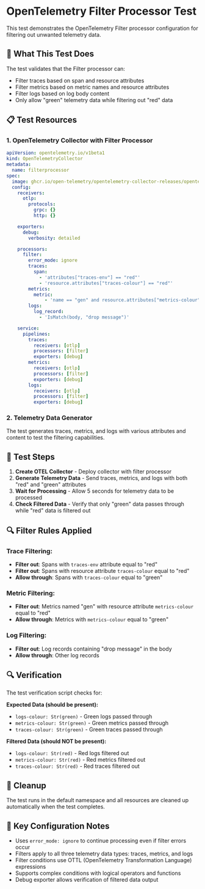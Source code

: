 # OpenTelemetry Filter Processor Test

This test demonstrates the OpenTelemetry Filter processor configuration for filtering out unwanted telemetry data.

## 🎯 What This Test Does

The test validates that the Filter processor can:
- Filter traces based on span and resource attributes
- Filter metrics based on metric names and resource attributes  
- Filter logs based on log body content
- Only allow "green" telemetry data while filtering out "red" data

## 📋 Test Resources

### 1. OpenTelemetry Collector with Filter Processor
```yaml
apiVersion: opentelemetry.io/v1beta1
kind: OpenTelemetryCollector
metadata:
  name: filterprocessor
spec:
  image: ghcr.io/open-telemetry/opentelemetry-collector-releases/opentelemetry-collector-contrib:0.129.1
  config:
    receivers:
      otlp:
        protocols:
          grpc: {}
          http: {}

    exporters:
      debug:
        verbosity: detailed

    processors:
      filter:
        error_mode: ignore
        traces:
          span:
            - 'attributes["traces-env"] == "red"'
            - 'resource.attributes["traces-colour"] == "red"'
        metrics:
          metric:
              - 'name == "gen" and resource.attributes["metrics-colour"] == "red"'
        logs:
          log_record:
            - 'IsMatch(body, "drop message")'

    service:
      pipelines:
        traces:
          receivers: [otlp]
          processors: [filter]
          exporters: [debug]
        metrics:
          receivers: [otlp]
          processors: [filter]
          exporters: [debug]
        logs:
          receivers: [otlp]
          processors: [filter]
          exporters: [debug]
```

### 2. Telemetry Data Generator
The test generates traces, metrics, and logs with various attributes and content to test the filtering capabilities.

## 🚀 Test Steps

1. **Create OTEL Collector** - Deploy collector with filter processor
2. **Generate Telemetry Data** - Send traces, metrics, and logs with both "red" and "green" attributes
3. **Wait for Processing** - Allow 5 seconds for telemetry data to be processed
4. **Check Filtered Data** - Verify that only "green" data passes through while "red" data is filtered out

## 🔍 Filter Rules Applied

### Trace Filtering:
- **Filter out**: Spans with `traces-env` attribute equal to "red"
- **Filter out**: Spans with resource attribute `traces-colour` equal to "red"
- **Allow through**: Spans with `traces-colour` equal to "green"

### Metric Filtering:
- **Filter out**: Metrics named "gen" with resource attribute `metrics-colour` equal to "red"
- **Allow through**: Metrics with `metrics-colour` equal to "green"

### Log Filtering:
- **Filter out**: Log records containing "drop message" in the body
- **Allow through**: Other log records

## 🔍 Verification

The test verification script checks for:

**Expected Data (should be present):**
- `logs-colour: Str(green)` - Green logs passed through
- `metrics-colour: Str(green)` - Green metrics passed through  
- `traces-colour: Str(green)` - Green traces passed through

**Filtered Data (should NOT be present):**
- `logs-colour: Str(red)` - Red logs filtered out
- `metrics-colour: Str(red)` - Red metrics filtered out
- `traces-colour: Str(red)` - Red traces filtered out

## 🧹 Cleanup

The test runs in the default namespace and all resources are cleaned up automatically when the test completes.

## 📝 Key Configuration Notes

- Uses `error_mode: ignore` to continue processing even if filter errors occur
- Filters apply to all three telemetry data types: traces, metrics, and logs
- Filter conditions use OTTL (OpenTelemetry Transformation Language) expressions
- Supports complex conditions with logical operators and functions
- Debug exporter allows verification of filtered data output 